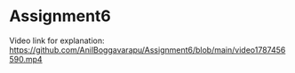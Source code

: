 # Assignment6

Video link for explanation:
https://github.com/AnilBoggavarapu/Assignment6/blob/main/video1787456590.mp4
